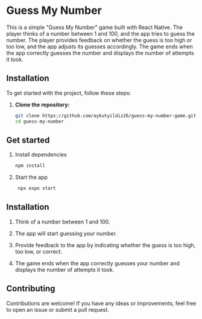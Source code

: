 # Guess My Number

This is a simple "Guess My Number" game built with React Native. The player thinks of a number between 1 and 100, and the app tries to guess the number. The player provides feedback on whether the guess is too high or too low, and the app adjusts its guesses accordingly. The game ends when the app correctly guesses the number and displays the number of attempts it took.

## Installation

To get started with the project, follow these steps:

1. **Clone the repository:**

   ```bash
   git clone https://github.com/aykutyildiz26/guess-my-number-game.git
   cd guess-my-number
   ```

## Get started

1. Install dependencies

   ```bash
   npm install
   ```

2. Start the app

   ```bash
    npx expo start
   ```

## Installation

1. Think of a number between 1 and 100.

2. The app will start guessing your number.

3. Provide feedback to the app by indicating whether the guess is too high, too low, or correct.

4. The game ends when the app correctly guesses your number and displays the number of attempts it took.

## Contributing

Contributions are welcome! If you have any ideas or improvements, feel free to open an issue or submit a pull request.
